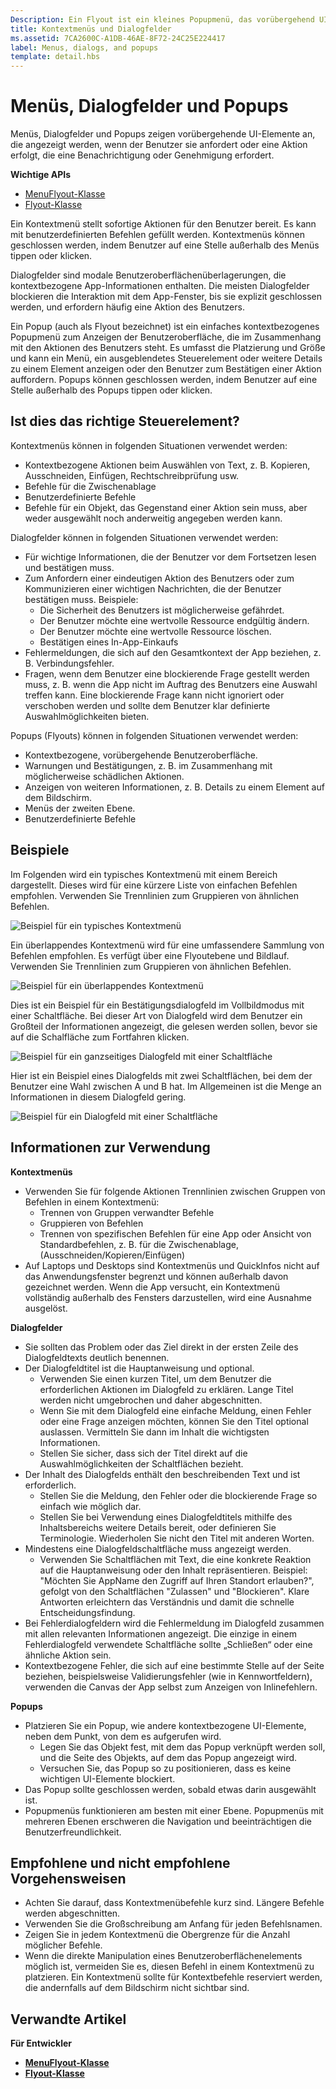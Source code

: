 ```yaml
---
Description: Ein Flyout ist ein kleines Popupmenü, das vorübergehend UI zu aktuellen Benutzeraktionen anzeigt.
title: Kontextmenüs und Dialogfelder
ms.assetid: 7CA2600C-A1DB-46AE-8F72-24C25E224417
label: Menus, dialogs, and popups
template: detail.hbs
---
```

# Menüs, Dialogfelder und Popups

Menüs, Dialogfelder und Popups zeigen vorübergehende UI-Elemente an, die angezeigt werden, wenn der Benutzer sie anfordert oder eine Aktion erfolgt, die eine Benachrichtigung oder Genehmigung erfordert. 

<span class="sidebar_heading" style="font-weight: bold;">Wichtige APIs</span>

-   [MenuFlyout-Klasse](https://msdn.microsoft.com/library/windows/apps/dn299030)
-   [Flyout-Klasse](https://msdn.microsoft.com/library/windows/apps/dn279496)

Ein Kontextmenü stellt sofortige Aktionen für den Benutzer bereit. Es kann mit benutzerdefinierten Befehlen gefüllt werden. Kontextmenüs können geschlossen werden, indem Benutzer auf eine Stelle außerhalb des Menüs tippen oder klicken.

Dialogfelder sind modale Benutzeroberflächenüberlagerungen, die kontextbezogene App-Informationen enthalten. Die meisten Dialogfelder blockieren die Interaktion mit dem App-Fenster, bis sie explizit geschlossen werden, und erfordern häufig eine Aktion des Benutzers.

Ein Popup (auch als Flyout bezeichnet) ist ein einfaches kontextbezogenes Popupmenü zum Anzeigen der Benutzeroberfläche, die im Zusammenhang mit den Aktionen des Benutzers steht. Es umfasst die Platzierung und Größe und kann ein Menü, ein ausgeblendetes Steuerelement oder weitere Details zu einem Element anzeigen oder den Benutzer zum Bestätigen einer Aktion auffordern. Popups können geschlossen werden, indem Benutzer auf eine Stelle außerhalb des Popups tippen oder klicken.


## Ist dies das richtige Steuerelement?

Kontextmenüs können in folgenden Situationen verwendet werden:

-   Kontextbezogene Aktionen beim Auswählen von Text, z. B. Kopieren, Ausschneiden, Einfügen, Rechtschreibprüfung usw.
-   Befehle für die Zwischenablage
-   Benutzerdefinierte Befehle
-   Befehle für ein Objekt, das Gegenstand einer Aktion sein muss, aber weder ausgewählt noch anderweitig angegeben werden kann.

Dialogfelder können in folgenden Situationen verwendet werden:

- Für wichtige Informationen, die der Benutzer vor dem Fortsetzen lesen und bestätigen muss.
- Zum Anfordern einer eindeutigen Aktion des Benutzers oder zum Kommunizieren einer wichtigen Nachrichten, die der Benutzer bestätigen muss. Beispiele:
  - Die Sicherheit des Benutzers ist möglicherweise gefährdet.
  - Der Benutzer möchte eine wertvolle Ressource endgültig ändern.
  - Der Benutzer möchte eine wertvolle Ressource löschen.
  - Bestätigen eines In-App-Einkaufs
- Fehlermeldungen, die sich auf den Gesamtkontext der App beziehen, z. B. Verbindungsfehler.
- Fragen, wenn dem Benutzer eine blockierende Frage gestellt werden muss, z. B. wenn die App nicht im Auftrag des Benutzers eine Auswahl treffen kann. Eine blockierende Frage kann nicht ignoriert oder verschoben werden und sollte dem Benutzer klar definierte Auswahlmöglichkeiten bieten.

Popups (Flyouts) können in folgenden Situationen verwendet werden:

-   Kontextbezogene, vorübergehende Benutzeroberfläche.
-   Warnungen und Bestätigungen, z. B. im Zusammenhang mit möglicherweise schädlichen Aktionen.
-   Anzeigen von weiteren Informationen, z. B. Details zu einem Element auf dem Bildschirm.
-   Menüs der zweiten Ebene.
-   Benutzerdefinierte Befehle


## Beispiele

Im Folgenden wird ein typisches Kontextmenü mit einem Bereich dargestellt. Dieses wird für eine kürzere Liste von einfachen Befehlen empfohlen. Verwenden Sie Trennlinien zum Gruppieren von ähnlichen Befehlen.

![Beispiel für ein typisches Kontextmenü](images/controls_contextmenu_singlepane.png)

Ein überlappendes Kontextmenü wird für eine umfassendere Sammlung von Befehlen empfohlen. Es verfügt über eine Flyoutebene und Bildlauf. Verwenden Sie Trennlinien zum Gruppieren von ähnlichen Befehlen.

![Beispiel für ein überlappendes Kontextmenü](images/controls_contextmenu_cascading.png)

Dies ist ein Beispiel für ein Bestätigungsdialogfeld im Vollbildmodus mit einer Schaltfläche. Bei dieser Art von Dialogfeld wird dem Benutzer ein Großteil der Informationen angezeigt, die gelesen werden sollen, bevor sie auf die Schalfläche zum Fortfahren klicken.

![Beispiel für ein ganzseitiges Dialogfeld mit einer Schaltfläche](images/controls_dialog_singlebutton.png)

Hier ist ein Beispiel eines Dialogfelds mit zwei Schaltflächen, bei dem der Benutzer eine Wahl zwischen A und B hat. Im Allgemeinen ist die Menge an Informationen in diesem Dialogfeld gering.

![Beispiel für ein Dialogfeld mit einer Schaltfläche](images/controls_dialog_twobutton.png)


## Informationen zur Verwendung

**Kontextmenüs**
- Verwenden Sie für folgende Aktionen Trennlinien zwischen Gruppen von Befehlen in einem Kontextmenü:
  - Trennen von Gruppen verwandter Befehle
  - Gruppieren von Befehlen
  - Trennen von spezifischen Befehlen für eine App oder Ansicht von Standardbefehlen, z. B. für die Zwischenablage, (Ausschneiden/Kopieren/Einfügen)
-   Auf Laptops und Desktops sind Kontextmenüs und QuickInfos nicht auf das Anwendungsfenster begrenzt und können außerhalb davon gezeichnet werden. Wenn die App versucht, ein Kontextmenü vollständig außerhalb des Fensters darzustellen, wird eine Ausnahme ausgelöst.

**Dialogfelder**
-   Sie sollten das Problem oder das Ziel direkt in der ersten Zeile des Dialogfeldtexts deutlich benennen.
-   Der Dialogfeldtitel ist die Hauptanweisung und optional.
    -   Verwenden Sie einen kurzen Titel, um dem Benutzer die erforderlichen Aktionen im Dialogfeld zu erklären. Lange Titel werden nicht umgebrochen und daher abgeschnitten.
    -   Wenn Sie mit dem Dialogfeld eine einfache Meldung, einen Fehler oder eine Frage anzeigen möchten, können Sie den Titel optional auslassen. Vermitteln Sie dann im Inhalt die wichtigsten Informationen.
    -   Stellen Sie sicher, dass sich der Titel direkt auf die Auswahlmöglichkeiten der Schaltflächen bezieht.
-   Der Inhalt des Dialogfelds enthält den beschreibenden Text und ist erforderlich.
    -   Stellen Sie die Meldung, den Fehler oder die blockierende Frage so einfach wie möglich dar.
    -   Stellen Sie bei Verwendung eines Dialogfeldtitels mithilfe des Inhaltsbereichs weitere Details bereit, oder definieren Sie Terminologie. Wiederholen Sie nicht den Titel mit anderen Worten.
-   Mindestens eine Dialogfeldschaltfläche muss angezeigt werden.
    -   Verwenden Sie Schaltflächen mit Text, die eine konkrete Reaktion auf die Hauptanweisung oder den Inhalt repräsentieren. Beispiel: "Möchten Sie AppName den Zugriff auf Ihren Standort erlauben?", gefolgt von den Schaltflächen "Zulassen" und "Blockieren". Klare Antworten erleichtern das Verständnis und damit die schnelle Entscheidungsfindung.
-   Bei Fehlerdialogfeldern wird die Fehlermeldung im Dialogfeld zusammen mit allen relevanten Informationen angezeigt. Die einzige in einem Fehlerdialogfeld verwendete Schaltfläche sollte „Schließen“ oder eine ähnliche Aktion sein.
-   Kontextbezogene Fehler, die sich auf eine bestimmte Stelle auf der Seite beziehen, beispielsweise Validierungsfehler (wie in Kennwortfeldern), verwenden die Canvas der App selbst zum Anzeigen von Inlinefehlern.

**Popups**

-   Platzieren Sie ein Popup, wie andere kontextbezogene UI-Elemente, neben dem Punkt, von dem es aufgerufen wird.
    -   Legen Sie das Objekt fest, mit dem das Popup verknüpft werden soll, und die Seite des Objekts, auf dem das Popup angezeigt wird.
    -   Versuchen Sie, das Popup so zu positionieren, dass es keine wichtigen UI-Elemente blockiert.
-   Das Popup sollte geschlossen werden, sobald etwas darin ausgewählt ist.
-   Popupmenüs funktionieren am besten mit einer Ebene. Popupmenüs mit mehreren Ebenen erschweren die Navigation und beeinträchtigen die Benutzerfreundlichkeit.

## Empfohlene und nicht empfohlene Vorgehensweisen

-   Achten Sie darauf, dass Kontextmenübefehle kurz sind. Längere Befehle werden abgeschnitten.
-   Verwenden Sie die Großschreibung am Anfang für jeden Befehlsnamen.
-   Zeigen Sie in jedem Kontextmenü die Obergrenze für die Anzahl möglicher Befehle.
-   Wenn die direkte Manipulation eines Benutzeroberflächenelements möglich ist, vermeiden Sie es, diesen Befehl in einem Kontextmenü zu platzieren. Ein Kontextmenü sollte für Kontextbefehle reserviert werden, die andernfalls auf dem Bildschirm nicht sichtbar sind.



## Verwandte Artikel

**Für Entwickler**
- [**MenuFlyout-Klasse**](https://msdn.microsoft.com/library/windows/apps/dn299030)
- [**Flyout-Klasse**](https://msdn.microsoft.com/library/windows/apps/dn279496)


<!--HONumber=Mar16_HO4-->


